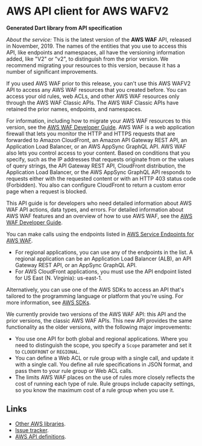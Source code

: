 # AWS API client for AWS WAFV2

**Generated Dart library from API specification**

*About the service:*
<note>
This is the latest version of the <b>AWS WAF</b> API, released in November,
2019. The names of the entities that you use to access this API, like
endpoints and namespaces, all have the versioning information added, like
"V2" or "v2", to distinguish from the prior version. We recommend migrating
your resources to this version, because it has a number of significant
improvements.

If you used AWS WAF prior to this release, you can't use this AWS WAFV2 API
to access any AWS WAF resources that you created before. You can access your
old rules, web ACLs, and other AWS WAF resources only through the AWS WAF
Classic APIs. The AWS WAF Classic APIs have retained the prior names,
endpoints, and namespaces.

For information, including how to migrate your AWS WAF resources to this
version, see the <a
href="https://docs.aws.amazon.com/waf/latest/developerguide/waf-chapter.html">AWS
WAF Developer Guide</a>.
</note>
AWS WAF is a web application firewall that lets you monitor the HTTP and
HTTPS requests that are forwarded to Amazon CloudFront, an Amazon API
Gateway REST API, an Application Load Balancer, or an AWS AppSync GraphQL
API. AWS WAF also lets you control access to your content. Based on
conditions that you specify, such as the IP addresses that requests
originate from or the values of query strings, the API Gateway REST API,
CloudFront distribution, the Application Load Balancer, or the AWS AppSync
GraphQL API responds to requests either with the requested content or with
an HTTP 403 status code (Forbidden). You also can configure CloudFront to
return a custom error page when a request is blocked.

This API guide is for developers who need detailed information about AWS WAF
API actions, data types, and errors. For detailed information about AWS WAF
features and an overview of how to use AWS WAF, see the <a
href="https://docs.aws.amazon.com/waf/latest/developerguide/">AWS WAF
Developer Guide</a>.

You can make calls using the endpoints listed in <a
href="https://docs.aws.amazon.com/general/latest/gr/rande.html#waf_region">AWS
Service Endpoints for AWS WAF</a>.

<ul>
<li>
For regional applications, you can use any of the endpoints in the list. A
regional application can be an Application Load Balancer (ALB), an API
Gateway REST API, or an AppSync GraphQL API.
</li>
<li>
For AWS CloudFront applications, you must use the API endpoint listed for US
East (N. Virginia): us-east-1.
</li>
</ul>
Alternatively, you can use one of the AWS SDKs to access an API that's
tailored to the programming language or platform that you're using. For more
information, see <a href="https://aws.amazon.com/tools/#SDKs">AWS SDKs</a>.

We currently provide two versions of the AWS WAF API: this API and the prior
versions, the classic AWS WAF APIs. This new API provides the same
functionality as the older versions, with the following major improvements:

<ul>
<li>
You use one API for both global and regional applications. Where you need to
distinguish the scope, you specify a <code>Scope</code> parameter and set it
to <code>CLOUDFRONT</code> or <code>REGIONAL</code>.
</li>
<li>
You can define a Web ACL or rule group with a single call, and update it
with a single call. You define all rule specifications in JSON format, and
pass them to your rule group or Web ACL calls.
</li>
<li>
The limits AWS WAF places on the use of rules more closely reflects the cost
of running each type of rule. Rule groups include capacity settings, so you
know the maximum cost of a rule group when you use it.
</li>
</ul>

## Links

- [Other AWS libraries](https://github.com/agilord/aws_client/tree/master/generated).
- [Issue tracker](https://github.com/agilord/aws_client/issues).
- [AWS API definitions](https://github.com/aws/aws-sdk-js/tree/master/apis).
